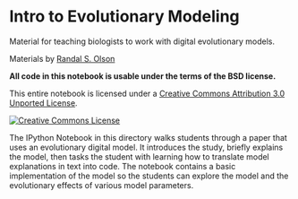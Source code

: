 Intro to Evolutionary Modeling
==============================

Material for teaching biologists to work with digital evolutionary models.

Materials by <a href="http://www.randalolson.com/">Randal S. Olson</a>

<strong>All code in this notebook is usable under the terms of the BSD license.</strong>

This entire notebook is licensed under a <a rel="license" href="http://creativecommons.org/licenses/by/3.0/">Creative Commons Attribution 3.0 Unported License</a>.

<a rel="license" href="http://creativecommons.org/licenses/by/3.0/"><img alt="Creative Commons License" style="border-width:0" src="http://i.creativecommons.org/l/by/3.0/88x31.png" /></a>

The IPython Notebook in this directory walks students through a paper that uses an
evolutionary digital model. It introduces the study, briefly explains the model, then
tasks the student with learning how to translate model explanations in text into code.
The notebook contains a basic implementation of the model so the students can explore
the model and the evolutionary effects of various model parameters.
